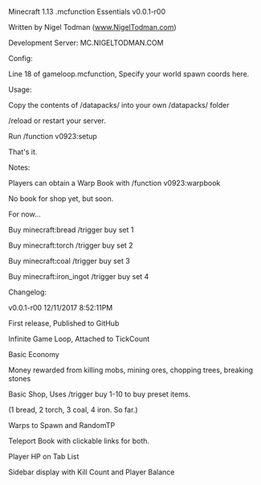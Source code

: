 Minecraft 1.13 .mcfunction Essentials v0.0.1-r00

Written by Nigel Todman (www.NigelTodman.com)

Development Server: MC.NIGELTODMAN.COM

Config:


Line 18 of gameloop.mcfunction, Specify your world spawn coords here.

Usage:


Copy the contents of /datapacks/ into your own /datapacks/ folder

/reload or restart your server.

Run /function v0923:setup

That's it.

Notes:


Players can obtain a Warp Book with /function v0923:warpbook

No book for shop yet, but soon.

For now...

Buy minecraft:bread       /trigger buy set 1

Buy minecraft:torch       /trigger buy set 2

Buy minecraft:coal        /trigger buy set 3

Buy minecraft:iron_ingot  /trigger buy set 4

Changelog:


v0.0.1-r00 12/11/2017 8:52:11PM


First release, Published to GitHub

Infinite Game Loop, Attached to TickCount

Basic Economy

Money rewarded from killing mobs, mining ores, chopping trees, breaking stones

Basic Shop, Uses /trigger buy 1-10 to buy preset items.

(1 bread, 2 torch, 3 coal, 4 iron. So far.)

Warps to Spawn and RandomTP

Teleport Book with clickable links for both.

Player HP on Tab List

Sidebar display with Kill Count and Player Balance
